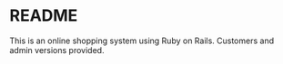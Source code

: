 # README

This is an online shopping system using Ruby on Rails.
Customers and admin versions provided.


